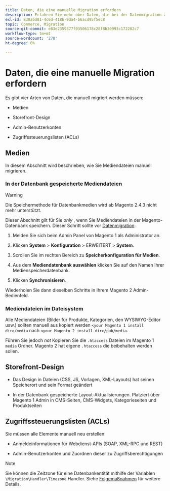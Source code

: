 ```yaml
---
title: Daten, die eine manuelle Migration erfordern
description: Erfahren Sie mehr über Daten, die bei der Datenmigration aus dem Magento 1 nach Magento 2 manuell migriert werden müssen, und wie Sie dies durchführen können.
exl-id: 830abd81-4c6d-418b-9da4-b6acd95f5ec8
topic: Commerce, Migration
source-git-commit: e83e2359377f03506178c28f8b30993c172282c7
workflow-type: tm+mt
source-wordcount: '278'
ht-degree: 0%

---
```


# Daten, die eine manuelle Migration erfordern

Es gibt vier Arten von Daten, die manuell migriert werden müssen:

* Medien

* Storefront-Design

* Admin-Benutzerkonten

* Zugriffssteuerungslisten (ACLs)

## Medien

In diesem Abschnitt wird beschrieben, wie Sie Mediendateien manuell migrieren.

### In der Datenbank gespeicherte Mediendateien

>[!WARNING]
>
>Die Speichermethode für Datenbankmedien wird ab Magento 2.4.3 nicht mehr unterstützt.


Dieser Abschnitt gilt für Sie *only* , wenn Sie Mediendateien in der Magento-Datenbank speichern. Dieser Schritt sollte vor [Datenmigration](data.md):

1. Melden Sie sich beim Admin Panel von Magento 1 als Administrator an.

1. Klicken **System** > **Konfiguration** > ERWEITERT > **System**.

1. Scrollen Sie im rechten Bereich zu **Speicherkonfiguration für Medien**.

1. Aus dem **Mediendatenbank auswählen** klicken Sie auf den Namen Ihrer Medienspeicherdatenbank.

1. Klicken **Synchronisieren**.

Wiederholen Sie dann dieselben Schritte in Ihrem Magento 2 Admin-Bedienfeld.

### Mediendateien im Dateisystem

Alle Mediendateien (Bilder für Produkte, Kategorien, den WYSIWYG-Editor usw.) sollten manuell aus kopiert werden `<your Magento 1 install dir>/media` nach `<your Magento 2 install dir>/pub/media`.

Führen Sie jedoch *not* Kopieren Sie die `.htaccess` Dateien im Magento 1 `media` Ordner. Magento 2 hat eigene `.htaccess` die beibehalten werden sollen.

## Storefront-Design

* Das Design in Dateien (CSS, JS, Vorlagen, XML-Layouts) hat seinen Speicherort und sein Format geändert

* In der Datenbank gespeicherte Layout-Aktualisierungen. Platziert über Magento 1 Admin in CMS-Seiten, CMS-Widgets, Kategorieseiten und Produktseiten

## Zugriffssteuerungslisten (ACLs)

Sie müssen alle Elemente manuell neu erstellen:

* Anmeldeinformationen für Webdienst-APIs (SOAP, XML-RPC und REST)

* Admin-Benutzerkonten und Zuordnen dieser zu Zugriffsberechtigungen

>[!NOTE]
>
>Sie können die Zeitzone für eine Datenbankentität mithilfe der Variablen `\Migration\Handler\Timezone` Handler. Siehe [Folgemaßnahmen](follow-up.md) für weitere Details.
